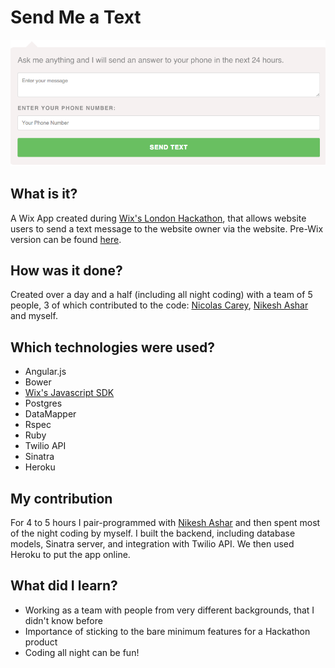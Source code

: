 Send Me a Text
===============

![screenshot](https://github.com/binaryberry/sendmeatext/blob/master/public/Screenshot.png)

## What is it?

A Wix App created during [Wix's London Hackathon], that allows website users to send a text message to the website owner via the website. Pre-Wix version can be found [here].

## How was it done?

Created over a day and a half (including all night coding) with a team of 5 people, 3 of which contributed to the code: [Nicolas Carey], [Nikesh Ashar] and myself. 

## Which technologies were used?

- Angular.js
- Bower
- [Wix's Javascript SDK]
- Postgres
- DataMapper
- Rspec
- Ruby
- Twilio API
- Sinatra
- Heroku

## My contribution

For 4 to 5 hours I pair-programmed with [Nikesh Ashar] and then spent most of the night coding by myself. I built the backend, including database models, Sinatra server, and integration with Twilio API. We then used Heroku to put the app online. 

## What did I learn?
- Working as a team with people from very different backgrounds, that I didn't know before
- Importance of sticking to the bare minimum features for a Hackathon product
- Coding all night can be fun!

[Wix's London Hackathon]: http://www.wixhackathonldn.com/
[Wix's Javascript SDK]: http://dev.wix.com/docs/display/DRAF/JavaScript+SDK
[Nicolas Carey]: https://github.com/nicolascarey
[Nikesh Ashar]: https://github.com/nikeshashar
[here]:https://send-me-a-text.herokuapp.com/#/dialog
